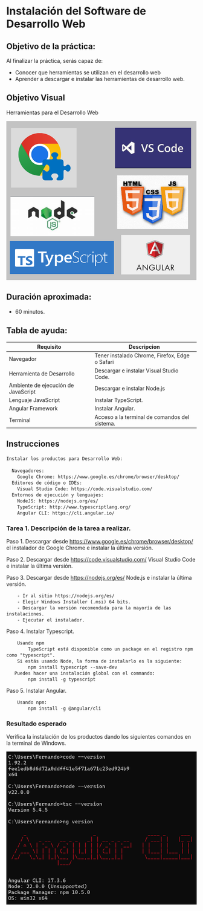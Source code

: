 # Instalación del Software de Desarrollo Web

## Objetivo de la práctica:
Al finalizar la práctica, serás capaz de:

- Conocer que herramientas se utilizan en el desarrollo web
- Aprender a descargar e instalar las herramientas de desarrollo web.

## Objetivo Visual 
Herramientas para el Desarrollo Web 

![imagen](../imagenes/capitulo2/Herramientas.png)

## Duración aproximada:
- 60 minutos.

## Tabla de ayuda:
| Requisito | Descripcion|
| --- | --- |
| Navegador | Tener instalado Chrome, Firefox, Edge o Safari |
| Herramienta de Desarrollo | Descargar e instalar Visual Studio Code. |
| Ambiente de ejecución de JavaScript | Descargar e instalar Node.js |
| Lenguaje JavaScript | Instalar TypeScript. |
| Angular Framework | Instalar Angular. |
| Terminal | Acceso a la terminal de comandos del sistema. |


## Instrucciones 
    Instalar los productos para Desarrollo Web:
    
      Navegadores:
        Google Chrome: https://www.google.es/chrome/browser/desktop/
      Editores de código o IDEs:
        Visual Studio Code: https://code.visualstudio.com/
      Entornos de ejecución y lenguajes:
        NodeJS: https://nodejs.org/es/ 
        TypeScript: http://www.typescriptlang.org/
        Angular CLI: https://cli.angular.io/


### Tarea 1. Descripción de la tarea a realizar.
Paso 1. Descargar desde https://www.google.es/chrome/browser/desktop/ el instalador de Google Chrome
        e instalar la última versión.

Paso 2. Descargar desde https://code.visualstudio.com/ Visual Studio Code e instalar la última versión.

Paso 3. Descargar desde https://nodejs.org/es/ Node.js e instalar la última versión.

        - Ir al sitio https://nodejs.org/es/
        - Elegir Windows Installer (.msi) 64 bits. 
        - Descargar la versión recomendada para la mayoría de las instalaciones.
        - Ejecutar el instalador.


Paso 4. Instalar Typescript.

        Usando npm
            TypeScript está disponible como un package en el registro npm como "typescript".
        Si estás usando Node, la forma de instalarlo es la siguiente:     
            npm install typescript --save-dev   
       Puedes hacer una instalación global con el commando:             
            npm install -g typescript

Paso 5. Instalar Angular.

        Usando npm:
            npm install -g @angular/cli

### Resultado esperado
Verifica la instalación de los productos dando los siguientes comandos en la terminal de Windows.

![imagen](../imagenes/capitulo2/Instalacion.png)

